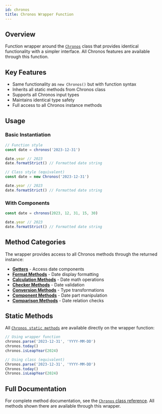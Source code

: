 ```yaml
---
id: chronos
title: Chronos Wrapper Function
---
```


## Overview

Function wrapper around the [`Chronos`](/docs/classes/Chronos) class that provides identical functionality with a simpler interface. All Chronos features are available through this function.

## Key Features

- Same functionality as `new Chronos()` but with function syntax
- Inherits all static methods from Chronos class
- Supports all Chronos input types
- Maintains identical type safety
- Full access to all Chronos instance methods

## Usage

### Basic Instantiation

```typescript
// Function style
const date = chronos('2023-12-31')

date.year // 2023
date.formatStrict() // Formatted date string

// Class style (equivalent)
const date = new Chronos('2023-12-31')

date.year // 2023
date.formatStrict() // Formatted date string
```

### With Components

```typescript
const date = chronos(2023, 12, 31, 15, 30)

date.year // 2023
date.formatStrict() // Formatted date string
```

## Method Categories

The wrapper provides access to all Chronos methods through the returned instance:

- **[Getters](/docs/classes/Chronos/getters)** - Access date components
- **[Format Methods](/docs/classes/Chronos/format)** - Date display formatting
- **[Calculation Methods](/docs/classes/Chronos/calculation)** - Date math operations
- **[Checker Methods](/docs/classes/Chronos/checkers)** - Date validation
- **[Conversion Methods](/docs/classes/Chronos/conversion)** - Type transformations
- **[Component Methods](/docs/classes/Chronos/components)** - Date part manipulation
- **[Comparison Methods](/docs/classes/Chronos/comparison)** - Date relation checks

## Static Methods

All [`Chronos static methods`](/docs/classes/Chronos/statics) are available directly on the wrapper function:

```typescript
// Using wrapper function
chronos.parse('2023-12-31', 'YYYY-MM-DD')
chronos.today()
chronos.isLeapYear(2024)

// Using class (equivalent)
Chronos.parse('2023-12-31', 'YYYY-MM-DD')
Chronos.today()
Chronos.isLeapYear(2024)
```

## Full Documentation

For complete method documentation, see the [`Chronos` class reference](/docs/classes/Chronos). All methods shown there are available through this wrapper.

